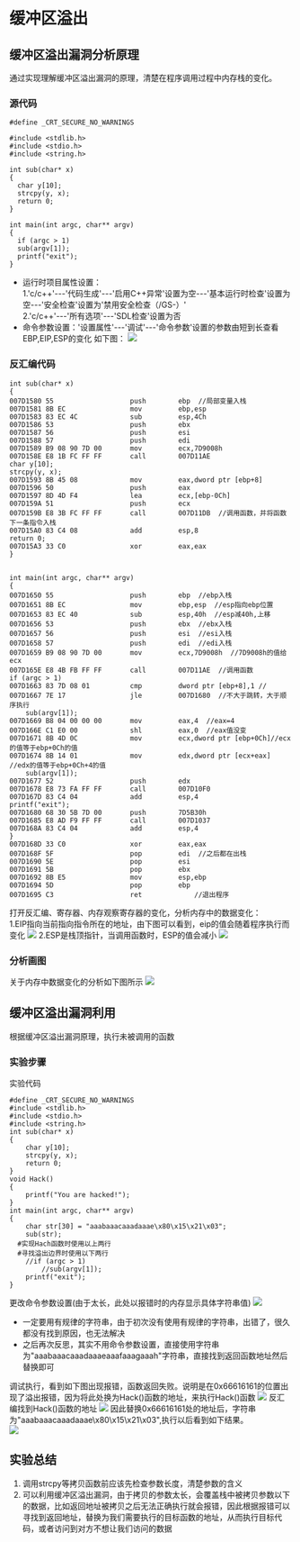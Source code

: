 # 缓冲区溢出
## 缓冲区溢出漏洞分析原理
通过实现理解缓冲区溢出漏洞的原理，清楚在程序调用过程中内存栈的变化。
### 源代码


    #define _CRT_SECURE_NO_WARNINGS

    #include <stdlib.h>
    #include <stdio.h>
    #include <string.h>

    int sub(char* x)
    {
      char y[10];
      strcpy(y, x);
      return 0;
    }

    int main(int argc, char** argv)
    {
      if (argc > 1)
      sub(argv[1]);
      printf("exit");
    }
* 运行时项目属性设置：  
1.'c/c++'---'代码生成'---'启用C++异常'设置为空---'基本运行时检查'设置为空---'安全检查'设置为'禁用安全检查（/GS-）'  
2.'c/c++'---'所有选项'---'SDL检查'设置为否
* 命令参数设置：'设置属性'---'调试'---'命令参数'设置的参数由短到长查看EBP,EIP,ESP的变化
如下图：
![](images/setting1.png)
### 反汇编代码
    
    int sub(char* x)
    {
    007D1580 55                   push        ebp  //局部变量入栈
    007D1581 8B EC                mov         ebp,esp  
    007D1583 83 EC 4C             sub         esp,4Ch  
    007D1586 53                   push        ebx  
    007D1587 56                   push        esi  
    007D1588 57                   push        edi  
    007D1589 B9 08 90 7D 00       mov         ecx,7D9008h  
    007D158E E8 1B FC FF FF       call        007D11AE  
	char y[10];
	strcpy(y, x);
    007D1593 8B 45 08             mov         eax,dword ptr [ebp+8]  
    007D1596 50                   push        eax  
    007D1597 8D 4D F4             lea         ecx,[ebp-0Ch]  
    007D159A 51                   push        ecx  
    007D159B E8 3B FC FF FF       call        007D11DB  //调用函数，并将函数下一条指令入栈
    007D15A0 83 C4 08             add         esp,8  
	return 0;
    007D15A3 33 C0                xor         eax,eax  
    }
    

    int main(int argc, char** argv)
    {
    007D1650 55                   push        ebp  //ebp入栈
    007D1651 8B EC                mov         ebp,esp  //esp指向ebp位置
    007D1653 83 EC 40             sub         esp,40h  //esp减40h,上移
    007D1656 53                   push        ebx  //ebx入栈
    007D1657 56                   push        esi  //esi入栈
    007D1658 57                   push        edi  //edi入栈
    007D1659 B9 08 90 7D 00       mov         ecx,7D9008h  //7D9008h的值给ecx
    007D165E E8 4B FB FF FF       call        007D11AE  //调用函数
	if (argc > 1)
    007D1663 83 7D 08 01          cmp         dword ptr [ebp+8],1 // 
    007D1667 7E 17                jle         007D1680  //不大于跳转，大于顺序执行
		sub(argv[1]);
    007D1669 B8 04 00 00 00       mov         eax,4  //eax=4
    007D166E C1 E0 00             shl         eax,0  //eax值没变
    007D1671 8B 4D 0C             mov         ecx,dword ptr [ebp+0Ch]//ecx的值等于ebp+0Ch的值  
    007D1674 8B 14 01             mov         edx,dword ptr [ecx+eax]  //edx的值等于ebp+0Ch+4的值
		sub(argv[1]);
    007D1677 52                   push        edx  
    007D1678 E8 73 FA FF FF       call        007D10F0  
    007D167D 83 C4 04             add         esp,4  
	printf("exit");
    007D1680 68 30 5B 7D 00       push        7D5B30h  
    007D1685 E8 AD F9 FF FF       call        007D1037  
    007D168A 83 C4 04             add         esp,4  
    }
    007D168D 33 C0                xor         eax,eax  
    007D168F 5F                   pop         edi  //之后都在出栈
    007D1690 5E                   pop         esi  
    007D1691 5B                   pop         ebx  
    007D1692 8B E5                mov         esp,ebp  
    007D1694 5D                   pop         ebp  
    007D1695 C3                   ret             //退出程序
打开反汇编、寄存器、内存观察寄存器的变化，分析内存中的数据变化：  
1.EIP指向当前指向指令所在的地址，由下图可以看到，eip的值会随着程序执行而变化
![](images/eipchange.png)
2.ESP是栈顶指针，当调用函数时，ESP的值会减小
![](images/espchange.png)
### 分析画图
关于内存中数据变化的分析如下图所示
![](images/analysis-graph.jpg)

## 缓冲区溢出漏洞利用
根据缓冲区溢出漏洞原理，执行未被调用的函数
### 实验步骤
实验代码
```
#define _CRT_SECURE_NO_WARNINGS
#include <stdlib.h>
#include <stdio.h>
#include <string.h>
int sub(char* x)
{
	char y[10];
	strcpy(y, x);
	return 0;
}
void Hack()
{
	printf("You are hacked!");
}
int main(int argc, char** argv)
{
	char str[30] = "aaabaaacaaadaaae\x80\x15\x21\x03";
	sub(str);
  #实现Hach函数时使用以上两行
  #寻找溢出边界时使用以下两行
	//if (argc > 1)
		//sub(argv[1]);
	printf("exit");
}
```
更改命令参数设置(由于太长，此处以报错时的内存显示具体字符串值)
![](images/setting3.png)
* 一定要用有规律的字符串，由于初次没有使用有规律的字符串，出错了，很久都没有找到原因，也无法解决
* 之后再次反思，其实不用命令参数设置，直接使用字符串为"aaabaaacaaadaaaeaaafaaagaaah"字符串，直接找到返回函数地址然后替换即可

调试执行，看到如下图出现报错，函数返回失败。说明是在0x66616161的位置出现了溢出报错，因为将此处换为Hack()函数的地址，来执行Hack()函数
![](images/wrongalert.png)
反汇编找到Hack()函数的地址
![](images/address.png)
因此替换0x66616161处的地址后，字符串为"aaabaaacaaadaaae\x80\x15\x21\x03",执行以后看到如下结果。  
![](images/result.png)

## 实验总结
1. 调用strcpy等拷贝函数前应该先检查参数长度，清楚参数的含义    
2. 可以利用缓冲区溢出漏洞，由于拷贝的参数太长，会覆盖栈中被拷贝参数以下的数据，比如返回地址被拷贝之后无法正确执行就会报错，因此根据报错可以寻找到返回地址，替换为我们需要执行的目标函数的地址，从而执行目标代码，或者访问到对方不想让我们访问的数据 